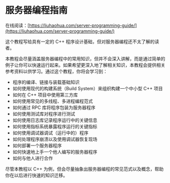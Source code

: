 # 服务器编程指南

在线阅读：[https://liuhaohua.com/server-programming-guide/](https://liuhaohua.com/server-programming-guide/)

这个教程写给具有一定的 C++ 程序设计基础，但对服务器编程还不太了解的读者。

本教程会尽量涵盖服务器编程中的常用知识，但并不会深入讲解，而是通过简单的例子让你可以快速运行起来。如果希望更深入地了解相关知识，本教程会提供相关参考资料以供学习。通过这个教程，你将会学习到：

- 程序的编译、链接与装载基础知识
- 如何使用现代的构建系统（Build System）来组织构建一个中小型 C++ 项目
- 如何在 C++ 项目中使用第三方库
- 如何使用常见的多线程、多进程编程范式
- 如何通过 RPC 库将程序包装为服务器程序
- 如何使用测试库对程序进行测试
- 如何使用日志库记录程序运行中的关键信息
- 如何使用指标系统暴露程序运行的关键指标
- 如何使用调试器调试（运行中的）程序
- 如何处理程序崩溃以及使用调试器恢复现场
- 如何部署一个服务器程序
- 如何快速地上手一个他人编写的服务器程序
- 如何与他人进行合作

尽管本教程以 C++ 为例，但会尽量抽象出服务器编程的常见范式以及概念，帮助你在以后进行快速的知识迁移。
